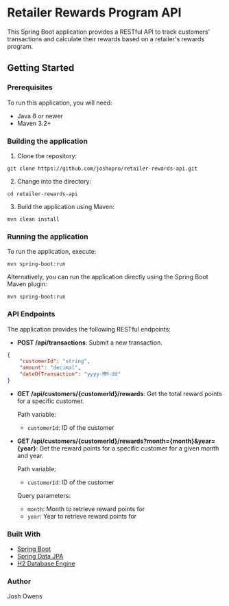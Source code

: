 # Retailer Rewards Program API

This Spring Boot application provides a RESTful API to track customers' transactions and calculate their rewards based on a retailer's rewards program.

## Getting Started
### Prerequisites

To run this application, you will need:

* Java 8 or newer
* Maven 3.2+

### Building the application

1. Clone the repository:
```
git clone https://github.com/joshopro/retailer-rewards-api.git
```

2. Change into the directory:
```
cd retailer-rewards-api
```

3. Build the application using Maven:
```
mvn clean install
```

### Running the application
To run the application, execute:
```
mvn spring-boot:run
```

Alternatively, you can run the application directly using the Spring Boot Maven plugin:
```
mvn spring-boot:run
```

### API Endpoints
The application provides the following RESTful endpoints:

* **POST /api/transactions**: Submit a new transaction.

```json
{
    "customerId": "string",
    "amount": "decimal",
    "dateOfTransaction": "yyyy-MM-dd"
}
```
* **GET /api/customers/{customerId}/rewards**: Get the total reward points for a specific customer.

    Path variable:
  * `customerId`: ID of the customer

* **GET /api/customers/{customerId}/rewards?month={month}&year={year}**: Get the reward points for a specific customer for a given month and year.
  
    Path variable:
  * `customerId`: ID of the customer

  Query parameters:
  * `month`: Month to retrieve reward points for
  * `year`: Year to retrieve reward points for

### Built With

* [Spring Boot](https://spring.io/projects/spring-boot)
* [Spring Data JPA](https://spring.io/projects/spring-data-jpa)
* [H2 Database Engine](https://www.h2database.com/html/main.html)

### Author
Josh Owens
